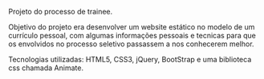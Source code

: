 Projeto do processo de trainee.

Objetivo do projeto era desenvolver um website estático no modelo de um currículo pessoal, com algumas informações pessoais e tecnicas para que os envolvidos no processo seletivo passassem a nos conhecerem melhor.

Tecnologias utilizadas: HTML5, CSS3, jQuery, BootStrap e uma biblioteca css chamada Animate.